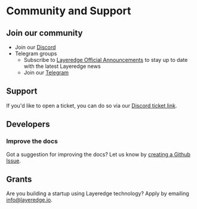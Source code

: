 # Community and Support

## Join our community

- Join our [Discord](https://discord.com/invite/layeredge)
- Telegram groups
  - Subscribe to [Layeredge Official Announcements](https://t.me/layeredge) to stay up to date with the latest Layeredge news
  - Join our [Telegram](https://t.me/layeredge)

## Support

If you'd like to open a ticket, you can do so via our [Discord ticket link](https://discord.com/invite/layeredge).

## Developers

### Improve the docs

Got a suggestion for improving the docs? Let us know by [creating a Github Issue](https://github.com/Layer-Edge/docs/issues).

## Grants

Are you building a startup using Layeredge technology? Apply by emailing [info@layeredge.io](mailto:info@layeredge.io).
